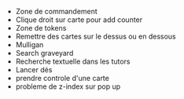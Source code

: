 - Zone de commandement
- Clique droit sur carte pour add counter
- Zone de tokens
- Remettre des cartes sur le dessus ou en dessous
- Mulligan
- Search graveyard
- Recherche textuelle dans les tutors
- Lancer dés
- prendre controle d'une carte
- probleme de z-index sur pop up
